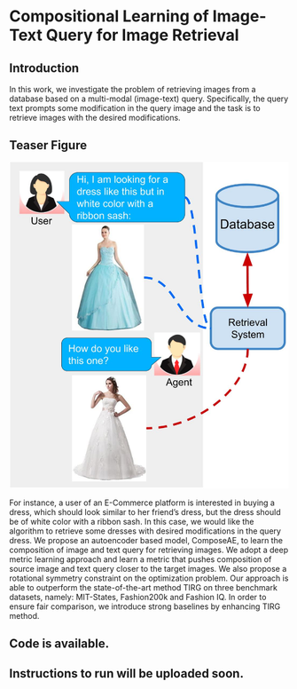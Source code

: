 # Compositional Learning of Image-Text Query for Image Retrieval 

## Introduction

In this work, we investigate the problem of retrieving images from a database based on a multi-modal (image-text) query. 
Specifically, the query text prompts some modification in the query image and the task is to retrieve images with the desired modifications. 
## Teaser Figure

![Teasure](Teaser_v3.jpg)

For instance, a user of an E-Commerce platform is interested in buying a dress, which should look similar to her friend’s dress, but the dress should be of white color with a ribbon sash. In this case, we would like the algorithm to retrieve some dresses with desired modifications in the query
dress. We propose an autoencoder based model, ComposeAE, to learn the composition of image and text query
for retrieving images. We adopt a deep metric learning approach and learn a metric that pushes composition
of source image and text query closer to the target images. We also propose a rotational symmetry constraint
on the optimization problem. Our approach is able to outperform the state-of-the-art method TIRG on three
benchmark datasets, namely: MIT-States, Fashion200k and Fashion IQ. 
In order to ensure fair comparison, we introduce strong baselines by enhancing TIRG method. 



## Code is available.

## Instructions to run will be uploaded soon.
